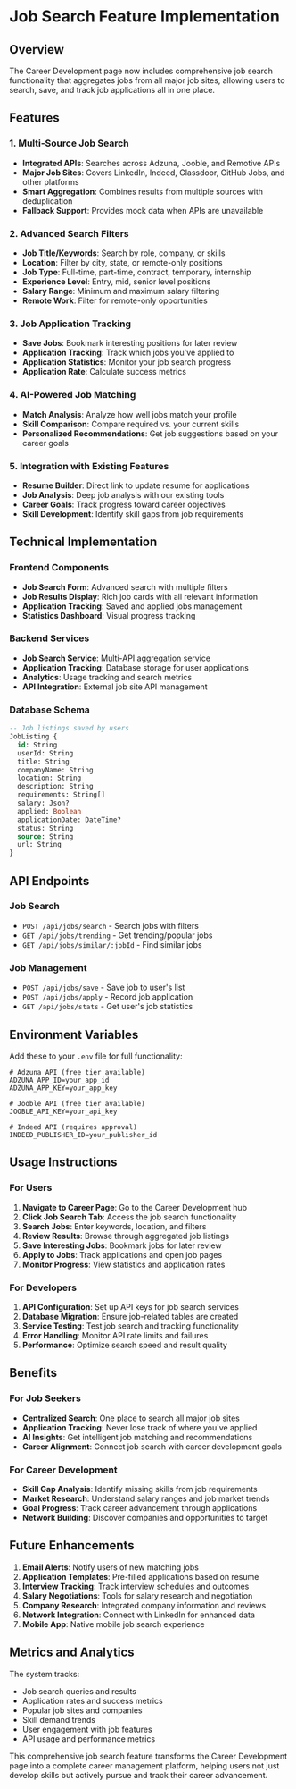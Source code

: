 # Job Search Feature Implementation

## Overview

The Career Development page now includes comprehensive job search functionality that aggregates jobs from all major job sites, allowing users to search, save, and track job applications all in one place.

## Features

### 1. Multi-Source Job Search

- **Integrated APIs**: Searches across Adzuna, Jooble, and Remotive APIs
- **Major Job Sites**: Covers LinkedIn, Indeed, Glassdoor, GitHub Jobs, and other platforms
- **Smart Aggregation**: Combines results from multiple sources with deduplication
- **Fallback Support**: Provides mock data when APIs are unavailable

### 2. Advanced Search Filters

- **Job Title/Keywords**: Search by role, company, or skills
- **Location**: Filter by city, state, or remote-only positions
- **Job Type**: Full-time, part-time, contract, temporary, internship
- **Experience Level**: Entry, mid, senior level positions
- **Salary Range**: Minimum and maximum salary filtering
- **Remote Work**: Filter for remote-only opportunities

### 3. Job Application Tracking

- **Save Jobs**: Bookmark interesting positions for later review
- **Application Tracking**: Track which jobs you've applied to
- **Application Statistics**: Monitor your job search progress
- **Application Rate**: Calculate success metrics

### 4. AI-Powered Job Matching

- **Match Analysis**: Analyze how well jobs match your profile
- **Skill Comparison**: Compare required vs. your current skills
- **Personalized Recommendations**: Get job suggestions based on your career goals

### 5. Integration with Existing Features

- **Resume Builder**: Direct link to update resume for applications
- **Job Analysis**: Deep job analysis with our existing tools
- **Career Goals**: Track progress toward career objectives
- **Skill Development**: Identify skill gaps from job requirements

## Technical Implementation

### Frontend Components

- **Job Search Form**: Advanced search with multiple filters
- **Job Results Display**: Rich job cards with all relevant information
- **Application Tracking**: Saved and applied jobs management
- **Statistics Dashboard**: Visual progress tracking

### Backend Services

- **Job Search Service**: Multi-API aggregation service
- **Application Tracking**: Database storage for user applications
- **Analytics**: Usage tracking and search metrics
- **API Integration**: External job site API management

### Database Schema

```sql
-- Job listings saved by users
JobListing {
  id: String
  userId: String
  title: String
  companyName: String
  location: String
  description: String
  requirements: String[]
  salary: Json?
  applied: Boolean
  applicationDate: DateTime?
  status: String
  source: String
  url: String
}
```

## API Endpoints

### Job Search

- `POST /api/jobs/search` - Search jobs with filters
- `GET /api/jobs/trending` - Get trending/popular jobs
- `GET /api/jobs/similar/:jobId` - Find similar jobs

### Job Management

- `POST /api/jobs/save` - Save job to user's list
- `POST /api/jobs/apply` - Record job application
- `GET /api/jobs/stats` - Get user's job statistics

## Environment Variables

Add these to your `.env` file for full functionality:

```env
# Adzuna API (free tier available)
ADZUNA_APP_ID=your_app_id
ADZUNA_APP_KEY=your_app_key

# Jooble API (free tier available)
JOOBLE_API_KEY=your_api_key

# Indeed API (requires approval)
INDEED_PUBLISHER_ID=your_publisher_id
```

## Usage Instructions

### For Users

1. **Navigate to Career Page**: Go to the Career Development hub
2. **Click Job Search Tab**: Access the job search functionality
3. **Search Jobs**: Enter keywords, location, and filters
4. **Review Results**: Browse through aggregated job listings
5. **Save Interesting Jobs**: Bookmark jobs for later review
6. **Apply to Jobs**: Track applications and open job pages
7. **Monitor Progress**: View statistics and application rates

### For Developers

1. **API Configuration**: Set up API keys for job search services
2. **Database Migration**: Ensure job-related tables are created
3. **Service Testing**: Test job search and tracking functionality
4. **Error Handling**: Monitor API rate limits and failures
5. **Performance**: Optimize search speed and result quality

## Benefits

### For Job Seekers

- **Centralized Search**: One place to search all major job sites
- **Application Tracking**: Never lose track of where you've applied
- **AI Insights**: Get intelligent job matching and recommendations
- **Career Alignment**: Connect job search with career development goals

### For Career Development

- **Skill Gap Analysis**: Identify missing skills from job requirements
- **Market Research**: Understand salary ranges and job market trends
- **Goal Progress**: Track career advancement through applications
- **Network Building**: Discover companies and opportunities to target

## Future Enhancements

1. **Email Alerts**: Notify users of new matching jobs
2. **Application Templates**: Pre-filled applications based on resume
3. **Interview Tracking**: Track interview schedules and outcomes
4. **Salary Negotiations**: Tools for salary research and negotiation
5. **Company Research**: Integrated company information and reviews
6. **Network Integration**: Connect with LinkedIn for enhanced data
7. **Mobile App**: Native mobile job search experience

## Metrics and Analytics

The system tracks:

- Job search queries and results
- Application rates and success metrics
- Popular job sites and companies
- Skill demand trends
- User engagement with job features
- API usage and performance metrics

This comprehensive job search feature transforms the Career Development page into a complete career management platform, helping users not just develop skills but actively pursue and track their career advancement.
